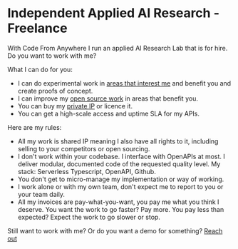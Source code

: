 # Independent Applied AI Research - Freelance

With Code From Anywhere I run an applied AI Research Lab that is for hire. Do you want to work with me?

What I can do for you:

- I can do experimental work in [areas that interest me](https://github.com/CodeFromAnywhere) and benefit you and create proofs of concept.
- I can improve my [open source work](https://github.com/CodeFromAnywhere) in areas that benefit you.
- You can buy my [private IP](https://github.actionschema.com/CodeFromAnywere) or licence it.
- You can get a high-scale access and uptime SLA for my APIs.

Here are my rules:

- All my work is shared IP meaning I also have all rights to it, including selling to your competitors or open sourcing.
- I don't work within your codebase. I interface with OpenAPIs at most. I deliver modular, documented code of the requested quality level. My stack: Serverless Typescript, OpenAPI, Github.
- You don't get to micro-manage my implementation or way of working.
- I work alone or with my own team, don't expect me to report to you or your team daily.
- All my invoices are pay-what-you-want, you pay me what you think I deserve. You want the work to go faster? Pay more. You pay less than expected? Expect the work to go slower or stop.

Still want to work with me? Or do you want a demo for something? [Reach out](https://cal.com/karsens)
